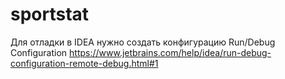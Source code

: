 # sportstat

Для отладки в IDEA нужно создать конфигурацию Run/Debug Configuration
https://www.jetbrains.com/help/idea/run-debug-configuration-remote-debug.html#1
